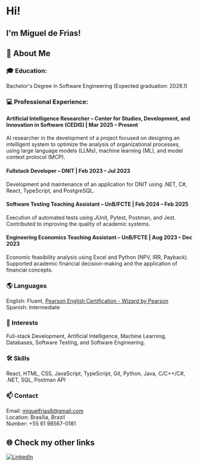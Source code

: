 # Hi!
## I'm Miguel de Frias!

## 🚀 About Me
### 🎓 Education:
Bachelor's Degree in Software Engineering (Expected graduation: 2026.1)
### 💻 Professional Experience: 

#### **Artificial Intelligence Researcher – Center for Studies, Development, and Innovation in Software (CEDIS)** | Mar 2025 – Present
AI researcher in the development of a project focused on designing an intelligent system to optimize the analysis of organizational processes, using large language models (LLMs), machine learning (ML), and model context protocol (MCP).

#### **Fullstack Developer – DNIT** | Feb 2023 – Jul 2023
Development and maintenance of an application for DNIT using .NET, C#, React, TypeScript, and PostgreSQL.

#### **Software Testing Teaching Assistant – UnB/FCTE** | Feb 2024 – Feb 2025
Execution of automated tests using JUnit, Pytest, Postman, and Jest. Contributed to improving the quality of academic systems.

#### **Engineering Economics Teaching Assistant – UnB/FCTE** | Aug 2023 – Dec 2023
Economic feasibility analysis using Excel and Python (NPV, IRR, Payback). Supported academic financial decision-making and the application of financial concepts.

### 🌎 Languages
English: Fluent, [Pearson English Certification - Wizard by Pearson](/assets/Cert.Ingles_MiguelBarbosa.pdf) <br>
Spanish: Intermediate

### 🌱 Interests
Full-stack Development, Artificial Intelligence, Machine Learning, Databases, Software Testing, and Software Engineering.
### 🛠️ Skills

React, HTML, CSS, JavaScript, TypeScript, Git, Python, Java, C/C++/C#, .NET, SQL, Postman API


### 📫 Contact
Email: miguelfrias8@gmail.com <br>
Location: Brasília, Brazil <br>
Number: +55 61 98567-0181

## 🌐 Check my other links
[![LinkedIn](https://img.shields.io/badge/LinkedIn-0077B5?style=for-the-badge&logo=linkedin&logoColor=white
)](https://www.linkedin.com/in/miguel-de-frias/)

